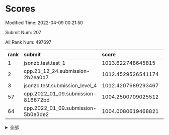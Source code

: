 # Scores

Modified Time: 2022-04-09 00:21:50

Submit Num: 207

All Rank Num: 497697

| rank |               submit               |       score        |       sigma        | pk_num |
| :--- | :--------------------------------- | :----------------- | :----------------- | :----- |
| 1    | jsonzb.test.test_1                 | 1013.622748645815  | 0.8455297752269544 | 9616   |
| 2    | cpp.21_12_24.submission-2b2ea0d7   | 1012.4529526541174 | 0.8020268137303804 | 9618   |
| 3    | jsonzb.test.submission_level_4     | 1012.4207689293467 | 0.7924503431837513 | 9616   |
| 57   | cpp.2022_01_09.submission-816672bd | 1004.2500709025512 | 0.7256052401722817 | 9619   |
| 64   | cpp.2022_01_09.submission-5b0e3de2 | 1004.0080619468821 | 0.7232596172661699 | 9619   |


<details>
<summary>全部</summary>

| rank |                 submit                 |       score        |       sigma        | pk_num |
| :--- | :------------------------------------- | :----------------- | :----------------- | :----- |
| 1    | jsonzb.test.test_1                     | 1013.622748645815  | 0.8455297752269544 | 9616   |
| 2    | cpp.21_12_24.submission-2b2ea0d7       | 1012.4529526541174 | 0.8020268137303804 | 9618   |
| 3    | jsonzb.test.submission_level_4         | 1012.4207689293467 | 0.7924503431837513 | 9616   |
| 4    | gobigger.level_3.submission_level_3_27 | 1011.9207912558239 | 0.7551325725604355 | 9616   |
| 5    | gobigger.level_3.submission_level_3_3  | 1011.3194954016653 | 0.7636315452588305 | 9620   |
| 6    | gobigger.level_3.submission_level_3_36 | 1011.0325363593417 | 0.7827946307592355 | 9615   |
| 7    | gobigger.level_3.submission_level_3_41 | 1010.8918358813095 | 0.7571610075913472 | 9619   |
| 8    | gobigger.level_3.submission_level_3_47 | 1010.869063644518  | 0.7794624643651182 | 9615   |
| 9    | gobigger.level_3.submission_level_3_42 | 1010.8607806216    | 0.776099417332642  | 9619   |
| 10   | gobigger.level_3.submission_level_3_46 | 1010.8595762816932 | 0.7902158110557554 | 9618   |
| 11   | gobigger.level_3.submission_level_3_37 | 1010.8402527924956 | 0.7734400368753765 | 9619   |
| 12   | gobigger.level_3.submission_level_3_45 | 1010.7641373857429 | 0.7538169150106464 | 9614   |
| 13   | gobigger.level_3.submission_level_3_44 | 1010.751690116721  | 0.7657903350578408 | 9620   |
| 14   | gobigger.level_3.submission_level_3_34 | 1010.6345119273184 | 0.7675225491398533 | 9617   |
| 15   | gobigger.level_3.submission_level_3_30 | 1010.4993802129966 | 0.75544592008887   | 9619   |
| 16   | gobigger.level_3.submission_level_3_15 | 1010.4698046126111 | 0.790390315388371  | 9620   |
| 17   | gobigger.level_3.submission_level_3_2  | 1010.4082609445123 | 0.7655644451985942 | 9619   |
| 18   | gobigger.level_3.submission_level_3_29 | 1010.3959032857646 | 0.7633780955816433 | 9617   |
| 19   | gobigger.level_3.submission_level_3_5  | 1010.2900224892078 | 0.7698756426796458 | 9615   |
| 20   | gobigger.level_3.submission_level_3_16 | 1010.221992376303  | 0.7697198589640966 | 9618   |
| 21   | gobigger.level_3.submission_level_3_9  | 1010.1934506678753 | 0.7635235880521631 | 9615   |
| 22   | gobigger.level_3.submission_level_3_10 | 1010.1786174569788 | 0.7564737802009668 | 9616   |
| 23   | gobigger.level_3.submission_level_3_26 | 1010.0811514458068 | 0.7486235181393089 | 9621   |
| 24   | gobigger.level_3.submission_level_3_32 | 1010.0475503667316 | 0.7444081752877586 | 9619   |
| 25   | gobigger.level_3.submission_level_3_49 | 1010.0388531918708 | 0.7523345370083644 | 9619   |
| 26   | gobigger.level_3.submission_level_3_19 | 1010.0197552671086 | 0.7669452310110889 | 9613   |
| 27   | gobigger.level_3.submission_level_3_28 | 1009.9597933334796 | 0.7587947778728927 | 9613   |
| 28   | gobigger.level_3.submission_level_3_1  | 1009.9287518622448 | 0.78010750986166   | 9621   |
| 29   | gobigger.level_3.submission_level_3_12 | 1009.8167811636396 | 0.7848992871226876 | 9614   |
| 30   | gobigger.level_3.submission_level_3_23 | 1009.7912578208075 | 0.7539997241837515 | 9616   |
| 31   | gobigger.level_3.submission_level_3_43 | 1009.730530583336  | 0.7595202425270121 | 9614   |
| 32   | gobigger.level_3.submission_level_3_48 | 1009.7232731643142 | 0.738108543457903  | 9616   |
| 33   | gobigger.level_3.submission_level_3_11 | 1009.6528913603262 | 0.7580238209849156 | 9617   |
| 34   | gobigger.level_3.submission_level_3_22 | 1009.6419253794918 | 0.7452581298465742 | 9615   |
| 35   | gobigger.level_3.submission_level_3_40 | 1009.5907291776358 | 0.7683741162558985 | 9619   |
| 36   | gobigger.level_3.submission_level_3_33 | 1009.5625102289313 | 0.7604304622650555 | 9618   |
| 37   | gobigger.level_3.submission_level_3_35 | 1009.5454721327545 | 0.7691854104462984 | 9614   |
| 38   | gobigger.level_3.submission_level_3_6  | 1009.355801568795  | 0.7601973663499147 | 9620   |
| 39   | gobigger.level_3.submission_level_3_14 | 1009.2838788581018 | 0.7569728436644564 | 9615   |
| 40   | gobigger.level_3.submission_level_3_20 | 1009.2237030391635 | 0.7419571712063083 | 9614   |
| 41   | gobigger.level_3.submission_level_3_8  | 1009.199090843698  | 0.7578033172401987 | 9621   |
| 42   | gobigger.level_3.submission_level_3_7  | 1009.193048293031  | 0.7640579362109219 | 9616   |
| 43   | gobigger.level_3.submission_level_3_25 | 1009.068414800393  | 0.7554850819911363 | 9620   |
| 44   | gobigger.level_3.submission_level_3_0  | 1009.0179528504915 | 0.746429011953999  | 9616   |
| 45   | gobigger.level_3.submission_level_3_17 | 1009.001392776357  | 0.7424303094229675 | 9617   |
| 46   | gobigger.level_3.submission_level_3_4  | 1008.9838129258148 | 0.7593307672291392 | 9619   |
| 47   | gobigger.level_3.submission_level_3_18 | 1008.9565530458377 | 0.7671140130792479 | 9614   |
| 48   | gobigger.level_3.submission_level_3_21 | 1008.8209139094719 | 0.7271960804994146 | 9620   |
| 49   | gobigger.level_3.submission_level_3_13 | 1008.8120665629716 | 0.7509684423232369 | 9620   |
| 50   | gobigger.level_3.submission_level_3_38 | 1008.7662821599756 | 0.7697372756799533 | 9618   |
| 51   | gobigger.level_3.submission_level_3_39 | 1008.5865214040822 | 0.7439789137406324 | 9616   |
| 52   | gobigger.level_3.submission_level_3_24 | 1008.5008551685972 | 0.7500304622316929 | 9619   |
| 53   | gobigger.level_3.submission_level_3_31 | 1008.2322177943378 | 0.760459045640868  | 9621   |
| 54   | gobigger.level_1.submission_level_1_22 | 1004.8202584326865 | 0.7199707897662259 | 9616   |
| 55   | gobigger.level_1.submission_level_1_47 | 1004.4887717681097 | 0.7285054808733611 | 9617   |
| 56   | gobigger.level_1.submission_level_1_17 | 1004.2750399457124 | 0.7138674547199922 | 9613   |
| 57   | cpp.2022_01_09.submission-816672bd     | 1004.2500709025512 | 0.7256052401722817 | 9619   |
| 58   | gobigger.level_1.submission_level_1_40 | 1004.136161130527  | 0.7311013735709427 | 9616   |
| 59   | gobigger.level_1.submission_level_1_32 | 1004.1170139230461 | 0.7285071478221701 | 9615   |
| 60   | gobigger.level_1.submission_level_1_2  | 1004.0878718251812 | 0.7407218585975274 | 9615   |
| 61   | gobigger.level_1.submission_level_1_30 | 1004.0717309357829 | 0.7152737977818445 | 9618   |
| 62   | gobigger.level_1.submission_level_1_15 | 1004.0335970582557 | 0.7113655882985462 | 9615   |
| 63   | gobigger.level_1.submission_level_1_11 | 1004.0142603468058 | 0.715931806109784  | 9616   |
| 64   | cpp.2022_01_09.submission-5b0e3de2     | 1004.0080619468821 | 0.7232596172661699 | 9619   |
| 65   | gobigger.level_1.submission_level_1_34 | 1003.942584774642  | 0.6973387325440806 | 9620   |
| 66   | gobigger.level_1.submission_level_1_0  | 1003.8549574804157 | 0.7228702872780212 | 9617   |
| 67   | gobigger.level_1.submission_level_1_45 | 1003.8164432466315 | 0.7212937364919993 | 9615   |
| 68   | gobigger.level_1.submission_level_1_31 | 1003.7923169817087 | 0.7173521168972711 | 9614   |
| 69   | gobigger.level_1.submission_level_1_4  | 1003.7897149322677 | 0.7194778602009676 | 9619   |
| 70   | gobigger.level_1.submission_level_1_10 | 1003.7605593632801 | 0.7140190189707861 | 9616   |
| 71   | gobigger.level_1.submission_level_1_28 | 1003.7327721051084 | 0.7216701564821416 | 9624   |
| 72   | gobigger.level_1.submission_level_1_35 | 1003.7017730311916 | 0.7158266943033987 | 9622   |
| 73   | gobigger.level_1.submission_level_1_37 | 1003.6597164795946 | 0.717015638511097  | 9620   |
| 74   | gobigger.level_1.submission_level_1_29 | 1003.6507167393253 | 0.7174955525342869 | 9618   |
| 75   | gobigger.level_1.submission_level_1_7  | 1003.5713238265009 | 0.7238290711058557 | 9614   |
| 76   | gobigger.level_1.submission_level_1_33 | 1003.5520790106809 | 0.7193678044573135 | 9614   |
| 77   | gobigger.level_1.submission_level_1_49 | 1003.510052625917  | 0.7112707350100722 | 9607   |
| 78   | gobigger.level_1.submission_level_1_38 | 1003.5035451699683 | 0.7105712370961321 | 9615   |
| 79   | gobigger.level_1.submission_level_1_19 | 1003.421325285831  | 0.7116105951613361 | 9619   |
| 80   | gobigger.level_1.submission_level_1_41 | 1003.4188258702081 | 0.7109903101954252 | 9619   |
| 81   | gobigger.level_1.submission_level_1_9  | 1003.376331072363  | 0.7073421467526719 | 9614   |
| 82   | gobigger.level_1.submission_level_1_23 | 1003.3673541961772 | 0.7184789598427354 | 9621   |
| 83   | gobigger.level_1.submission_level_1_46 | 1003.3420413633567 | 0.7129271598575968 | 9620   |
| 84   | gobigger.level_1.submission_level_1_25 | 1003.2306205535103 | 0.7094455713600509 | 9616   |
| 85   | gobigger.level_1.submission_level_1_39 | 1003.2273908228063 | 0.7049243617706017 | 9619   |
| 86   | gobigger.level_1.submission_level_1_12 | 1003.160035524735  | 0.7138943857006876 | 9615   |
| 87   | gobigger.level_1.submission_level_1_6  | 1003.0977248246746 | 0.7049221328635668 | 9618   |
| 88   | gobigger.level_1.submission_level_1_1  | 1003.0362841716978 | 0.7158450273012353 | 9619   |
| 89   | gobigger.level_1.submission_level_1_48 | 1002.9397579324243 | 0.7175435650731858 | 9621   |
| 90   | gobigger.level_1.submission_level_1_16 | 1002.9015465566196 | 0.7188045092739113 | 9615   |
| 91   | gobigger.level_1.submission_level_1_8  | 1002.880981538952  | 0.7148879446988912 | 9613   |
| 92   | gobigger.level_1.submission_level_1_20 | 1002.8641136468747 | 0.7286954596820884 | 9619   |
| 93   | gobigger.level_1.submission_level_1_27 | 1002.8320218764653 | 0.7192732286799377 | 9617   |
| 94   | gobigger.level_1.submission_level_1_36 | 1002.7352934606307 | 0.7125990352496441 | 9614   |
| 95   | gobigger.level_1.submission_level_1_44 | 1002.7237644470889 | 0.7141737882435913 | 9617   |
| 96   | gobigger.level_1.submission_level_1_14 | 1002.7190151540597 | 0.7157322262105682 | 9615   |
| 97   | gobigger.level_1.submission_level_1_43 | 1002.7124613728857 | 0.7090952006595358 | 9616   |
| 98   | gobigger.level_1.submission_level_1_5  | 1002.7104576270746 | 0.7123624421411825 | 9620   |
| 99   | gobigger.level_1.submission_level_1_26 | 1002.6512518306647 | 0.7054625366269907 | 9623   |
| 100  | gobigger.level_1.submission_level_1_18 | 1002.6268333462118 | 0.7075676554580791 | 9613   |
| 101  | gobigger.level_1.submission_level_1_42 | 1002.599356637971  | 0.7068278550735897 | 9614   |
| 102  | gobigger.level_1.submission_level_1_3  | 1002.5249178344753 | 0.7000028132373189 | 9618   |
| 103  | gobigger.level_1.submission_level_1_21 | 1002.038040058825  | 0.7122938412422637 | 9618   |
| 104  | gobigger.level_1.submission_level_1_13 | 1002.026243506268  | 0.7173512125604735 | 9618   |
| 105  | gobigger.level_1.submission_level_1_24 | 1001.1630948620813 | 0.7092262521539145 | 9610   |
| 106  | gobigger.random.submission_random_34   | 997.3979126800918  | 0.7098087979077691 | 9622   |
| 107  | gobigger.random.submission_random_17   | 997.3554830889866  | 0.703000791769687  | 9620   |
| 108  | gobigger.random.submission_random_26   | 997.166337766175   | 0.6943125726408846 | 9620   |
| 109  | gobigger.random.submission_random_42   | 997.1598411389516  | 0.7090332782692434 | 9621   |
| 110  | gobigger.random.submission_random_4    | 997.0414082593635  | 0.7120614745865849 | 9614   |
| 111  | gobigger.random.submission_random_35   | 996.9863346060173  | 0.7006474625611302 | 9613   |
| 112  | gobigger.random.submission_random_10   | 996.9338231487943  | 0.7069203675205725 | 9619   |
| 113  | gobigger.random.submission_random_13   | 996.7381055859802  | 0.7106915736546635 | 9617   |
| 114  | gobigger.random.submission_random_32   | 996.6923815165298  | 0.7074061554303972 | 9618   |
| 115  | gobigger.random.submission_random_46   | 996.6676074709933  | 0.7084535537056053 | 9618   |
| 116  | gobigger.random.submission_random_22   | 996.6228830912632  | 0.7155123389364507 | 9616   |
| 117  | gobigger.random.submission_random_3    | 996.6051826395571  | 0.7164472386374473 | 9619   |
| 118  | gobigger.random.submission_random_25   | 996.5232309143629  | 0.7078116708200046 | 9618   |
| 119  | gobigger.random.submission_random_47   | 996.5025480813179  | 0.7041667254701482 | 9618   |
| 120  | gobigger.random.submission_random_31   | 996.4655956301569  | 0.7354141321462875 | 9619   |
| 121  | gobigger.random.submission_random_23   | 996.336065795824   | 0.7024214705880589 | 9619   |
| 122  | gobigger.random.submission_random_49   | 996.309756025446   | 0.7155423935835606 | 9616   |
| 123  | gobigger.random.submission_random_39   | 996.2941451310463  | 0.7126279298877785 | 9612   |
| 124  | gobigger.random.submission_random_29   | 996.2408202641137  | 0.7046774229220222 | 9618   |
| 125  | gobigger.random.submission_random_37   | 996.234470139171   | 0.7166934553880168 | 9625   |
| 126  | gobigger.random.submission_random_8    | 996.1575708621954  | 0.7148563615944961 | 9615   |
| 127  | gobigger.random.submission_random_44   | 996.1561425351844  | 0.7087240823260148 | 9617   |
| 128  | gobigger.random.submission_random_11   | 996.1393605416769  | 0.7160002308080895 | 9618   |
| 129  | gobigger.random.submission_random_1    | 996.1340054434739  | 0.7040548702088071 | 9621   |
| 130  | gobigger.random.submission_random_28   | 996.0667481747416  | 0.7074117602320159 | 9617   |
| 131  | gobigger.random.submission_random_41   | 996.0630322261264  | 0.6948925856922225 | 9616   |
| 132  | gobigger.random.submission_random_14   | 996.0261073211591  | 0.7052771210086214 | 9613   |
| 133  | gobigger.random.submission_random_2    | 995.9421622819248  | 0.7058313695047831 | 9613   |
| 134  | gobigger.random.submission_random_18   | 995.9376772496815  | 0.7068586940820706 | 9615   |
| 135  | gobigger.random.submission_random_43   | 995.9040088816046  | 0.7063863224307285 | 9617   |
| 136  | gobigger.random.submission_random_7    | 995.8186284652513  | 0.7137545027005568 | 9618   |
| 137  | gobigger.random.submission_random_5    | 995.8084276419365  | 0.7062557167894216 | 9618   |
| 138  | gobigger.random.submission_random_20   | 995.7886121176892  | 0.711417065115827  | 9618   |
| 139  | gobigger.random.submission_random_40   | 995.784354031199   | 0.7119091584568168 | 9616   |
| 140  | gobigger.random.submission_random_15   | 995.7444360546272  | 0.7083894050609526 | 9619   |
| 141  | gobigger.random.submission_random_48   | 995.6532238371648  | 0.7064344119541176 | 9620   |
| 142  | gobigger.random.submission_random_30   | 995.5867992139584  | 0.717838598261664  | 9620   |
| 143  | gobigger.random.submission_random_6    | 995.5446849180864  | 0.6921079268097499 | 9618   |
| 144  | gobigger.random.submission_random_19   | 995.5251882414509  | 0.7121203679520562 | 9617   |
| 145  | gobigger.random.submission_random_0    | 995.4982454979735  | 0.7061390062679291 | 9618   |
| 146  | gobigger.random.submission_random_21   | 995.3959651758281  | 0.7164937162663917 | 9623   |
| 147  | gobigger.random.submission_random_9    | 995.341792183104   | 0.7263706179830746 | 9617   |
| 148  | gobigger.random.submission_random_16   | 995.3245846212152  | 0.7008676730494964 | 9623   |
| 149  | gobigger.random.submission_random_45   | 995.2361763810155  | 0.7084521600870698 | 9611   |
| 150  | gobigger.random.submission_random_27   | 995.1417403607995  | 0.7127976542771448 | 9620   |
| 151  | gobigger.level_2.submission_level_2_3  | 994.9866335041545  | 0.7268488146115131 | 9619   |
| 152  | gobigger.random.submission_random_12   | 994.9856877670503  | 0.717356307199264  | 9615   |
| 153  | gobigger.random.submission_random_24   | 994.9561538137034  | 0.7067468308839355 | 9615   |
| 154  | gobigger.random.submission_random_33   | 994.9107718694975  | 0.7111303913376069 | 9619   |
| 155  | gobigger.random.submission_random_36   | 994.8583385530674  | 0.711223407950525  | 9615   |
| 156  | gobigger.random.submission_random_38   | 994.7618348180222  | 0.7142608204677976 | 9619   |
| 157  | gobigger.level_2.submission_level_2_20 | 993.9680100449783  | 0.7303696481399479 | 9619   |
| 158  | gobigger.level_2.submission_level_2_44 | 993.9178214420559  | 0.7277665612592483 | 9619   |
| 159  | gobigger.level_2.submission_level_2_18 | 993.5671320574785  | 0.7426430729043074 | 9619   |
| 160  | gobigger.level_2.submission_level_2_6  | 993.5517854847648  | 0.7520047018028789 | 9614   |
| 161  | gobigger.level_2.submission_level_2_31 | 993.541011059837   | 0.7463780685835263 | 9614   |
| 162  | gobigger.level_2.submission_level_2_24 | 993.5139169439793  | 0.7390738373529409 | 9616   |
| 163  | gobigger.level_2.submission_level_2_4  | 993.4662139699032  | 0.7363728633841873 | 9619   |
| 164  | gobigger.level_2.submission_level_2_0  | 993.4438094590141  | 0.7346611146982117 | 9612   |
| 165  | gobigger.level_2.submission_level_2_12 | 993.4349374721068  | 0.7461416181720149 | 9618   |
| 166  | gobigger.level_2.submission_level_2_16 | 993.2149259422767  | 0.7299943922889454 | 9616   |
| 167  | gobigger.level_2.submission_level_2_42 | 993.0568888378712  | 0.7402291818176634 | 9618   |
| 168  | gobigger.level_2.submission_level_2_19 | 993.027113292086   | 0.7355537447935424 | 9614   |
| 169  | gobigger.level_2.submission_level_2_7  | 992.778614590047   | 0.7389596005041985 | 9617   |
| 170  | gobigger.level_2.submission_level_2_9  | 992.7443444782923  | 0.7384696267702873 | 9617   |
| 171  | gobigger.level_2.submission_level_2_37 | 992.5616200999136  | 0.7584198347786677 | 9611   |
| 172  | gobigger.level_2.submission_level_2_29 | 992.5269413361424  | 0.7465498091885457 | 9615   |
| 173  | gobigger.level_2.submission_level_2_36 | 992.5002369550449  | 0.7353499811752126 | 9613   |
| 174  | gobigger.level_2.submission_level_2_33 | 992.4411771613107  | 0.7268997073221783 | 9616   |
| 175  | gobigger.level_2.submission_level_2_21 | 992.3788181686224  | 0.7274230373507306 | 9618   |
| 176  | gobigger.level_2.submission_level_2_10 | 992.3356929695059  | 0.7392395209633531 | 9621   |
| 177  | gobigger.level_2.submission_level_2_32 | 992.3029550315428  | 0.750455664858985  | 9619   |
| 178  | gobigger.level_2.submission_level_2_1  | 992.2448937166707  | 0.7368868123521409 | 9621   |
| 179  | gobigger.level_2.submission_level_2_45 | 992.2405713971697  | 0.737338995401261  | 9617   |
| 180  | gobigger.level_2.submission_level_2_39 | 992.2033009644946  | 0.7467295463503478 | 9617   |
| 181  | gobigger.level_2.submission_level_2_5  | 992.1123142605016  | 0.7542689040665714 | 9619   |
| 182  | gobigger.level_2.submission_level_2_35 | 992.0439754375444  | 0.7459717587102115 | 9617   |
| 183  | gobigger.level_2.submission_level_2_23 | 992.0151400248683  | 0.760140542522891  | 9620   |
| 184  | gobigger.level_2.submission_level_2_15 | 992.0120694670464  | 0.7372485282832093 | 9620   |
| 185  | gobigger.level_2.submission_level_2_17 | 991.9948930583324  | 0.7408108392663667 | 9614   |
| 186  | gobigger.level_2.submission_level_2_22 | 991.9732302535441  | 0.7488783958006776 | 9619   |
| 187  | gobigger.level_2.submission_level_2_13 | 991.9706880548277  | 0.7292417581179378 | 9614   |
| 188  | gobigger.level_2.submission_level_2_43 | 991.8911587019787  | 0.7478927081655894 | 9621   |
| 189  | gobigger.level_2.submission_level_2_41 | 991.8405077501399  | 0.7405510834222087 | 9620   |
| 190  | gobigger.level_2.submission_level_2_27 | 991.8355995523431  | 0.7415463569490502 | 9621   |
| 191  | gobigger.level_2.submission_level_2_47 | 991.8352342279463  | 0.750820757181525  | 9623   |
| 192  | gobigger.level_2.submission_level_2_48 | 991.8051654385989  | 0.7760263788855587 | 9612   |
| 193  | gobigger.level_2.submission_level_2_8  | 991.5077667032     | 0.7548384636856487 | 9620   |
| 194  | gobigger.level_2.submission_level_2_46 | 991.4865574542314  | 0.7643215296756887 | 9617   |
| 195  | gobigger.level_2.submission_level_2_25 | 991.4845198204829  | 0.7423329239347108 | 9622   |
| 196  | gobigger.level_2.submission_level_2_26 | 991.4164147289291  | 0.7435414764056645 | 9620   |
| 197  | gobigger.level_2.submission_level_2_40 | 991.3667397977008  | 0.7720649471102499 | 9623   |
| 198  | gobigger.level_2.submission_level_2_14 | 991.3620468487585  | 0.7378985136809159 | 9621   |
| 199  | gobigger.level_2.submission_level_2_2  | 991.231630264024   | 0.7492199572474827 | 9613   |
| 200  | gobigger.level_2.submission_level_2_11 | 991.1752083464668  | 0.7346872427264655 | 9615   |
| 201  | gobigger.level_2.submission_level_2_30 | 991.0461387035654  | 0.7562653095426198 | 9619   |
| 202  | gobigger.level_2.submission_level_2_34 | 990.8024961510004  | 0.7393657800868366 | 9614   |
| 203  | gobigger.level_2.submission_level_2_49 | 990.7895902375885  | 0.7470616396653476 | 9620   |
| 204  | gobigger.level_2.submission_level_2_38 | 990.7379775344468  | 0.7724374757659862 | 9617   |
| 205  | gobigger.level_2.submission_level_2_28 | 990.1207157692332  | 0.7775476883072585 | 9616   |
| 206  | gobigger.none.submission_none_0        | 976.4567693662394  | 1.4040843605953262 | 9618   |
| 207  | gobigger.none.submission_none_1        | 976.1579986735384  | 1.4182727393364716 | 9623   |

</details>